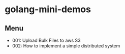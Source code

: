 # golang-mini-demos

## Menu

- 001: Upload Bulk Files to aws S3
- 002: How to implement a simple distributed system

